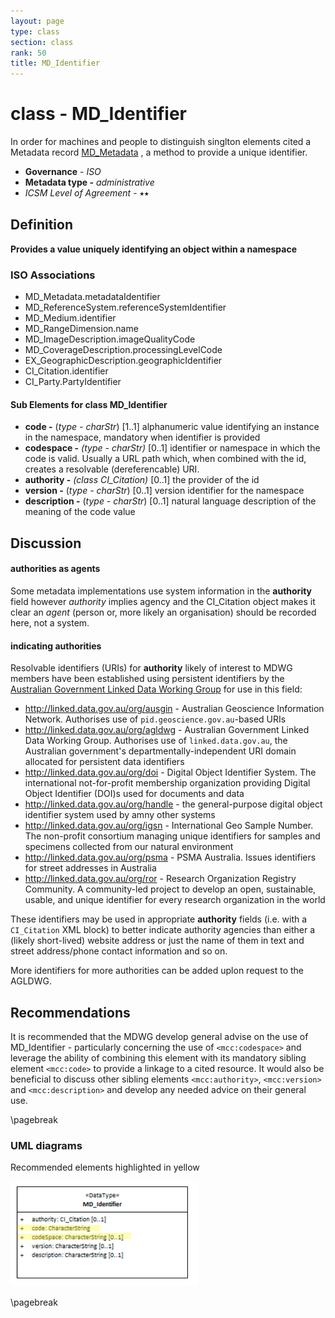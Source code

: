 ```yaml
---
layout: page
type: class
section: class
rank: 50
title: MD_Identifier
---
```

# class - MD_Identifier

In order for machines and people to distinguish singlton elements cited a Metadata record [MD_Metadata](http://link.to.MD_Metadata) , a method to provide a unique identifier. 

- **Governance** -  *ISO*
- **Metadata type -** *administrative*
- *ICSM Level of Agreement* - ⭑⭑

## Definition
**Provides a value uniquely identifying an object within a namespace**

### ISO Associations

- MD_Metadata.metadataIdentifier
- MD_ReferenceSystem.referenceSystemIdentifier
- MD_Medium.identifier
- MD_RangeDimension.name
- MD_ImageDescription.imageQualityCode
- MD_CoverageDescription.processingLevelCode
- EX_GeographicDescription.geographicIdentifier
- CI_Citation.identifier 
- CI_Party.PartyIdentifier

#### Sub Elements for class MD_Identifier

- **code -** (*type - charStr*) [1..1] alphanumeric value identifying an instance in the namespace, mandatory when identifier is provided
- **codespace -** *(type - charStr)* [0..1] identifier or namespace in which the code is valid. Usually a URL path which, when combined with the id, creates a resolvable (dereferencable) URI.
- **authority -** *(class CI_Citation)* [0..1] the provider of the id
- **version -** (*type - charStr*) [0..1] version identifier for the namespace
- **description -** (*type - charStr*) [0..1] natural language description of the meaning of the code value

## Discussion 
#### authorities as agents
Some metadata implementations use system information in the **authority** field however *authority* implies agency and the CI_Citation object makes it clear an *agent* (person or, more likely an organisation) should be recorded here, not a system.

#### indicating authorities
Resolvable identifiers (URIs) for **authority** likely of interest to MDWG members have been established using persistent identifiers by the [Australian Government Linked Data Working Group](http://www.linked.data.gov.au) for use in this field:

* <http://linked.data.gov.au/org/ausgin> - Australian Geoscience Information Network. Authorises use of `pid.geoscience.gov.au`-based URIs
* <http://linked.data.gov.au/org/agldwg> - Australian Government Linked Data Working Group. Authorises use of `linked.data.gov.au`, the Australian government's departmentally-independent URI domain allocated for persistent data identifiers
* <http://linked.data.gov.au/org/doi> - Digital Object Identifier System. The international not-for-profit membership organization providing Digital Object Identifier (DOI)s used for documents and data
* <http://linked.data.gov.au/org/handle> - the general-purpose digital object identifier system used by amny other systems
* <http://linked.data.gov.au/org/igsn> - International Geo Sample Number. The non-profit consortium managing unique identifiers for samples and specimens collected from our natural environment
* <http://linked.data.gov.au/org/psma> - PSMA Australia. Issues identifiers for street addresses in Australia
* <http://linked.data.gov.au/org/ror> - Research Organization Registry Community. A community-led project to develop an open, sustainable, usable, and unique identifier for every research organization in the world

These identifiers may be used in appropriate **authority** fields (i.e. with a `CI_Citation` XML block) to better indicate authority agencies than either a (likely short-lived) website address or just the name of them in text and street address/phone contact information and so on.

More identifiers for more authorities can be added uplon request to the AGLDWG.

## Recommendations

It is recommended that the MDWG develop general advise on the use of MD_Identifier - particularly concerning the use of `<mcc:codespace>`  and leverage the ability of combining this element with its mandatory sibling element `<mcc:code>` to provide a linkage to a cited resource. It would also be beneficial to discuss other sibling elements `<mcc:authority>`, `<mcc:version>` and `<mcc:description>` and develop any needed advice on their general use.

\pagebreak

### UML diagrams

Recommended elements highlighted in yellow

![MDIdentifier](../images/class-MD_Identifier.png)

\pagebreak
